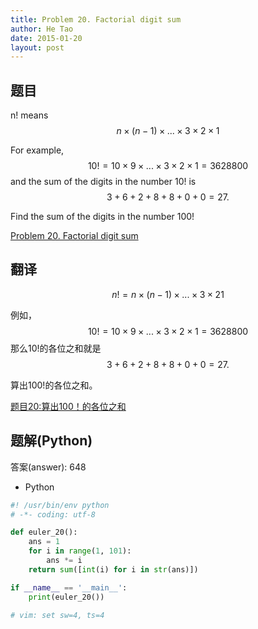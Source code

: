 ```yaml
---
title: Problem 20. Factorial digit sum
author: He Tao
date: 2015-01-20
layout: post
---
```


## 题目

n! means $$ n \times (n − 1) \times ... \times 3 \times 2 \times 1 $$

For example, $$ 10! = 10 \times 9 \times ... \times 3 \times 2 \times 1 = 3628800 $$
and the sum of the digits in the number 10! is $$ 3 + 6 + 2 + 8 + 8 + 0 + 0 = 27.$$

Find the sum of the digits in the number 100!
<!--more-->
[Problem 20. Factorial digit sum](https://projecteuler.net/problem=20 "Problem 20")

## 翻译

$$ n! = n \times (n − 1) \times ... \times 3 \times 2  1 $$

例如， $$ 10! = 10 \times 9 \times ... \times 3 \times 2 \times 1 = 3628800 $$
那么10!的各位之和就是$$ 3 + 6 + 2 + 8 + 8 + 0 + 0 = 27.$$

算出100!的各位之和。

[题目20:算出100！的各位之和](http://pe.spiritzhang.com/index.php/2011-05-11-09-44-54/21-20100 "题目20")

## 题解(Python)

答案(answer): 648

+ Python

```python
#! /usr/bin/env python
# -*- coding: utf-8

def euler_20():
    ans = 1
    for i in range(1, 101):
        ans *= i
    return sum([int(i) for i in str(ans)])

if __name__ == '__main__':
    print(euler_20())

# vim: set sw=4, ts=4
```

